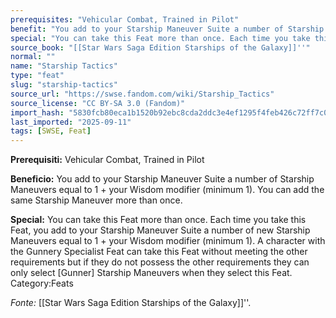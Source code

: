```yaml
---
prerequisites: "Vehicular Combat, Trained in Pilot"
benefit: "You add to your Starship Maneuver Suite a number of Starship Maneuvers equal to 1 + your Wisdom modifier (minimum 1). You can add the same Starship Maneuver more than once."
special: "You can take this Feat more than once. Each time you take this Feat, you add to your Starship Maneuver Suite a number of new Starship Maneuvers equal to 1 + your Wisdom modifier (minimum 1). A character with the Gunnery Specialist Feat can take this Feat without meeting the other requirements but if they do not possess the other requirements they can only select [Gunner] Starship Maneuvers when they select this Feat. Category:Feats"
source_book: "[[Star Wars Saga Edition Starships of the Galaxy]]''"
normal: ""
name: "Starship Tactics"
type: "feat"
slug: "starship-tactics"
source_url: "https://swse.fandom.com/wiki/Starship_Tactics"
source_license: "CC BY-SA 3.0 (Fandom)"
import_hash: "5830fcb80eca1b1520b92ebc8cda2ddc3e4ef1295f4feb426c72ff7c0cf43d81"
last_imported: "2025-09-11"
tags: [SWSE, Feat]
---
```

**Prerequisiti:** Vehicular Combat, Trained in Pilot

**Beneficio:** You add to your Starship Maneuver Suite a number of Starship Maneuvers equal to 1 + your Wisdom modifier (minimum 1). You can add the same Starship Maneuver more than once.

**Special:** You can take this Feat more than once. Each time you take this Feat, you add to your Starship Maneuver Suite a number of new Starship Maneuvers equal to 1 + your Wisdom modifier (minimum 1). A character with the Gunnery Specialist Feat can take this Feat without meeting the other requirements but if they do not possess the other requirements they can only select [Gunner] Starship Maneuvers when they select this Feat. Category:Feats

*Fonte:* [[Star Wars Saga Edition Starships of the Galaxy]]''.